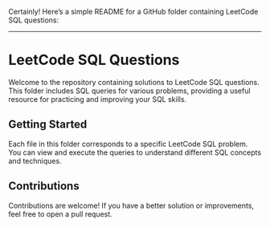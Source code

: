 Certainly! Here’s a simple README for a GitHub folder containing LeetCode SQL questions:

---

# LeetCode SQL Questions

Welcome to the repository containing solutions to LeetCode SQL questions. This folder includes SQL queries for various problems, providing a useful resource for practicing and improving your SQL skills.


## Getting Started

Each file in this folder corresponds to a specific LeetCode SQL problem. You can view and execute the queries to understand different SQL concepts and techniques.

## Contributions

Contributions are welcome! If you have a better solution or improvements, feel free to open a pull request.

